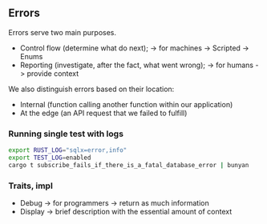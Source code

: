 ## Errors

Errors serve two main purposes.

- Control flow (determine what do next); -> for machines -> Scripted -> Enums
- Reporting (investigate, after the fact, what went wrong); -> for humans -> provide context

We also distinguish errors based on their location:

- Internal (function calling another function within our application)
- At the edge (an API request that we failed to fulfill)

### Running single test with logs

```sh
export RUST_LOG="sqlx=error,info"
export TEST_LOG=enabled
cargo t subscribe_fails_if_there_is_a_fatal_database_error | bunyan
```

### Traits, impl

- Debug -> for programmers -> return as much information
- Display -> brief description with the essential amount of context
